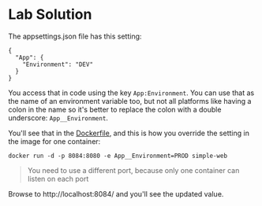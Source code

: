 # Lab Solution

The appsettings.json file has this setting:

```
{
  "App": {
    "Environment": "DEV"
  }
}
```

You access that in code using the key `App:Environment`. You can  use that as the name of an environment variable too, but not all platforms like having a colon in the name so it's better to replace the colon with a double underscore: `App__Environment`.

You'll see that in the [Dockerfile](/src/simple-web/Dockerfile), and this is how you override the setting in the image for one container:

```
docker run -d -p 8084:8080 -e App__Environment=PROD simple-web 
```

> You need to use a different port, because only one container can listen on each port

Browse to http://localhost:8084/ and you'll see the updated value.